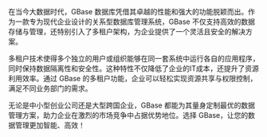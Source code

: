 在当今大数据时代，GBase 数据库凭借其卓越的性能和强大的功能脱颖而出。作为一款专为现代企业设计的关系型数据库管理系统，GBase 不仅支持高效的数据存储与管理，还特别引入了多租户架构，为企业提供了一个灵活且安全的解决方案。

多租户技术使得多个独立的用户或组织能够在同一套系统中运行各自的应用程序，同时保持数据隔离性和安全性。这种特性不仅降低了企业的IT成本，还提升了资源利用效率。通过 GBase 的多租户功能，企业可以轻松实现资源共享与权限控制，满足不同业务部门的需求。

无论是中小型创业公司还是大型跨国企业，GBase 都能为其量身定制最优的数据管理方案，助力企业在激烈的市场竞争中占据优势地位。选择 GBase，让您的数据管理更加智能、高效！